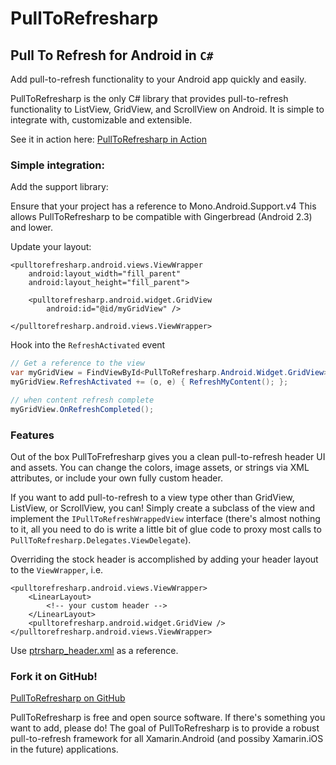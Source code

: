 # PullToRefresharp

## Pull To Refresh for Android in `C#`

Add pull-to-refresh functionality to your Android app quickly and easily.

PullToRefresharp is the only C# library that provides pull-to-refresh functionality to ListView, GridView, and ScrollView on Android. It is simple to integrate with, customizable and extensible.

See it in action here: [PullToRefresharp in Action](http://vimeo.com/68728191)

### Simple integration:

Add the support library:

Ensure that your project has a reference to Mono.Android.Support.v4
This allows PullToRefresharp to be compatible with Gingerbread (Android 2.3) and lower.

Update your layout:

```
<pulltorefresharp.android.views.ViewWrapper
    android:layout_width="fill_parent"
    android:layout_height="fill_parent">

    <pulltorefresharp.android.widget.GridView
        android:id="@id/myGridView" />

</pulltorefresharp.android.views.ViewWrapper>
```

Hook into the `RefreshActivated` event

```csharp
// Get a reference to the view
var myGridView = FindViewById<PullToRefresharp.Android.Widget.GridView>(Resource.Id.myGridView);
myGridView.RefreshActivated += (o, e) { RefreshMyContent(); };

// when content refresh complete
myGridView.OnRefreshCompleted();
```

### Features

Out of the box PullToFrefresharp gives you a clean pull-to-refresh header UI and assets. You can change the colors, image assets, or strings via XML attributes, or include your own fully custom header.

If you want to add pull-to-refresh to a view type other than GridView, ListView, or ScrollView, you can! Simply create a subclass of the view and implement the `IPullToRefreshWrappedView` interface (there's almost nothing to it, all you need to do is write a little bit of glue code to proxy most calls to `PullToRefresharp.Delegates.ViewDelegate`).

Overriding the stock header is accomplished by adding your header layout to the `ViewWrapper`, i.e.

```
<pulltorefresharp.android.views.ViewWrapper>
    <LinearLayout>
        <!-- your custom header -->
    </LinearLayout>
    <pulltorefresharp.android.widget.GridView />
</pulltorefresharp.android.views.ViewWrapper>
```

Use [ptrsharp_header.xml](https://github.com/bduncavage/PullToRefresharp/blob/master/PullToRefresharp.Android/Resources/layout/ptrsharp_header.xml) as a reference.


### Fork it on GitHub!

[PullToRefresharp on GitHub](http://github.com/bduncavage/PullToRefresharp)

PullToRefresharp is free and open source software. If there's something you want to add, please do! The goal of PullToRefresharp is to provide a robust pull-to-refresh framework for all Xamarin.Android (and possiby Xamarin.iOS in the future) applications.

